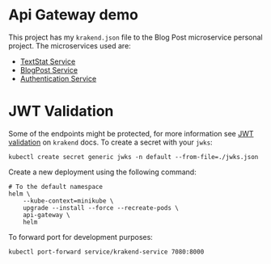 # Api Gateway demo

This project has my `krakend.json` file to the Blog Post microservice personal project. The microservices used are:

* [TextStat Service](https://github.com/dpalmasan/texstat-service)
* [BlogPost Service](https://github.com/dpalmasan/python-user-posts-microservice)
* [Authentication Service](https://github.com/dpalmasan/python-user-posts-microservice)


# JWT Validation

Some of the endpoints might be protected, for more information see [JWT validation](https://www.krakend.io/docs/authorization/jwt-validation/) on `krakend` docs. To create a secret with your `jwks`:

```
kubectl create secret generic jwks -n default --from-file=./jwks.json
```

Create a new deployment using the following command:

```
# To the default namespace
helm \
    --kube-context=minikube \
    upgrade --install --force --recreate-pods \
    api-gateway \
    helm
```

To forward port for development purposes:

```
kubectl port-forward service/krakend-service 7080:8000
```